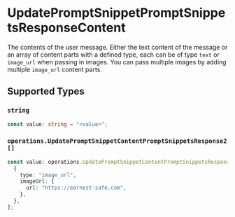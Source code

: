 # UpdatePromptSnippetPromptSnippetsResponseContent

The contents of the user message. Either the text content of the message or an array of content parts with a defined type, each can be of type `text` or `image_url` when passing in images. You can pass multiple images by adding multiple `image_url` content parts. 


## Supported Types

### `string`

```typescript
const value: string = "<value>";
```

### `operations.UpdatePromptSnippetContentPromptSnippetsResponse2[]`

```typescript
const value: operations.UpdatePromptSnippetContentPromptSnippetsResponse2[] = [
  {
    type: "image_url",
    imageUrl: {
      url: "https://earnest-safe.com",
    },
  },
];
```

